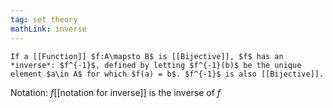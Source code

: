 ```yaml
---
tag: set theory
mathLink: inverse
---
```

```ad-def
If a [[Function]] $f:A\mapsto B$ is [[Bijective]], $f$ has an *inverse*: $f^{-1}$, defined by letting $f^{-1}(b)$ be the unique element $a\in A$ for which $f(a) = b$. $f^{-1}$ is also [[Bijective]].
```

Notation: $f$[[notation for inverse]] is the inverse of $f$ 